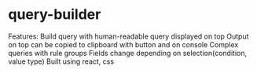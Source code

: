 # query-builder
Features:
Build query with human-readable query displayed on top
Output on top can be copied to clipboard with button and on console
Complex queries with rule groups
Fields change depending on selection(condition, value type)
Built using react, css
